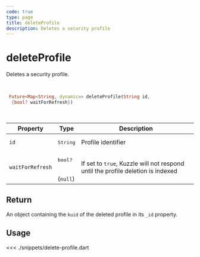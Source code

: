 ```yaml
---
code: true
type: page
title: deleteProfile
description: Deletes a security profile
---
```


# deleteProfile

Deletes a security profile.

<br />

```dart
 Future<Map<String, dynamic>> deleteProfile(String id,
  {bool? waitForRefresh})
```

<br />

| Property | Type | Description |
| --- | --- | --- |
| `id` | <pre>String</pre> | Profile identifier |
| `waitForRefresh` | <pre>bool?</pre><br />(`null`) | If set to `true`, Kuzzle will not respond until the profile deletion is indexed |

## Return

An object containing the `kuid` of the deleted profile in its `_id` property.

## Usage

<<< ./snippets/delete-profile.dart
